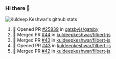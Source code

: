 ### Hi there 👋

<!--
**kuldeepkeshwar/kuldeepkeshwar** is a ✨ _special_ ✨ repository because its `README.md` (this file) appears on your GitHub profile.

Here are some ideas to get you started:

- 🔭 I’m currently working on ...
- 🌱 I’m currently learning ...
- 👯 I’m looking to collaborate on ...
- 🤔 I’m looking for help with ...
- 💬 Ask me about ...
- 📫 How to reach me: ...
- 😄 Pronouns: ...
- ⚡ Fun fact: ...
-->
![Kuldeep Keshwar's github stats](https://github-readme-stats.vercel.app/api?username=kuldeepkeshwar&show_icons=true)

<!--START_SECTION:activity-->
1. 💪 Opened PR [#25839](https://github.com//gatsbyjs/gatsby/pull/25839) in [gatsbyjs/gatsby](https://github.com//gatsbyjs/gatsby)
2. 🎉 Merged PR [#44](https://github.com//kuldeepkeshwar/filbert-js/pull/44) in [kuldeepkeshwar/filbert-js](https://github.com//kuldeepkeshwar/filbert-js)
3. 🎉 Merged PR [#43](https://github.com//kuldeepkeshwar/filbert-js/pull/43) in [kuldeepkeshwar/filbert-js](https://github.com//kuldeepkeshwar/filbert-js)
4. 💪 Opened PR [#43](https://github.com//kuldeepkeshwar/filbert-js/pull/43) in [kuldeepkeshwar/filbert-js](https://github.com//kuldeepkeshwar/filbert-js)
5. 🎉 Merged PR [#42](https://github.com//kuldeepkeshwar/filbert-js/pull/42) in [kuldeepkeshwar/filbert-js](https://github.com//kuldeepkeshwar/filbert-js)
<!--END_SECTION:activity-->
